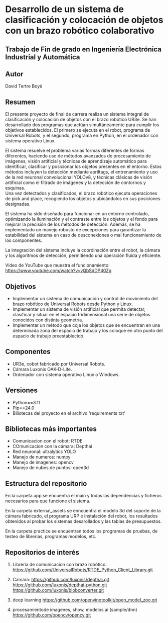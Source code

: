# Desarrollo de un sistema de clasificación y colocación de objetos con un brazo robótico colaborativo


## Trabajo de Fin de grado en Ingeniería Electrónica Industrial y Automática


## Autor

David Tertre Boyé


## Resumen

El presente proyecto de final de carrera realiza un sistema integral de clasificación y colocación de objetos con el brazo robótico UR3e. Se han desarrollado dos programas que actúan simultáneamente para cumplir los objetivos establecidos. El primero se ejecuta en el robot, programa de Universal Robots, y el segundo, programa en Python, en el ordenador con sistema operativo Linux.  

El sistema resuelve el problema varias formas diferentes de formas diferentes, haciendo uso de métodos avanzados de procesamiento de imágenes, visión artificial y técnicas de aprendizaje automático para identificar, clasificar y posicionar los objetos presentes en el entorno. Estos métodos incluyen la detección mediante apriltags, el entrenamiento y uso de la red neuronal convolucional YOLOv8, y técnicas clásicas de visión artificial como el filtrado de imágenes y la detección de contornos y esquinas.  
Una vez detectados y clasificados, el brazo robótico ejecuta operaciones de pick and place, recogiendo los objetos y ubicándolos en sus posiciones designadas. 

El sistema ha sido diseñado para funcionar en un entorno controlado, optimizando la iluminación y el contraste entre los objetos y el fondo para mejorar la precisión de los métodos de detección. Además, se ha implementado un manejo robusto de excepciones para garantizar la estabilidad del sistema en caso de desconexiones o mal funcionamiento de los componentes.  

La integración del sistema incluye la coordinación entre el robot, la cámara y los algoritmos de detección, permitiendo una operación fluida y eficiente.

Video de YouTube que muestra el funcionamiento: https://www.youtube.com/watch?v=vQbSdDP40Zg


## Objetivos

- Implementar un sistema de comunicación y control de movimiento del brazo robótico de Universal Robots desde Python y Linux.
- Implementar un sistema de visión artificial que permita detectar, clasificar y situar en el espacio tridimensional una serie de objetos conocidos con distinta geometría.
- Implementar un método que coja los objetos que se encuentran en una determinada zona del espacio de trabajo y los coloque en otro punto del espacio de trabajo preestablecido.  


## Componentes

- UR3e, cobot fabricado por Universal Robots.
- Cámara Luxonis OAK-D-Lite.
- Ordenador con sistema operativo Linux o Windows.


## Versiones

- Python==3.11
- Pip==24.0
- Biliotecas del proyecto en el archivo 'requirements txt'

## Bibliotecas más importantes

- Comunicacion con el robot: RTDE
- COmunicacion con la cámara: Depthai
- Red neuronal: ultralytics YOLO
- Manejo de numeros: numpy
- Manejo de imagenes: opencv
- Manejo de nubes de puntos: open3d


## Estructura del repositorio

En la carpeta app se encuentra el main y todas las dependencias y ficheros necesarios para que funcione el sistema.

En la carpeta external_assets se enncuentra el modelo 3d del soporte de la cámara fabricado, el programa URP e instalación del robot, los resultados obtenidos al probar los sistemas desarollados y las tablas de presupuestos.

En la carpeta practice se encuentran todos los programas de pruebas, de testeo de librerias, programas modelos, etc.


## Repositorios de interés

1. Libreria de comunicacion con brazo robótico: https://github.com/UniversalRobots/RTDE_Python_Client_Library.git
2. Camara:
    https://github.com/luxonis/depthai.git
    https://github.com/luxonis/depthai-python.git
    https://github.com/luxonis/blobconverter.git

3. deep learning
    https://github.com/openvinotoolkit/open_model_zoo.git
    
4. procesamientode imagenes, show, modelos ai (sample/dnn)
	https://github.com/opencv/opencv.git

